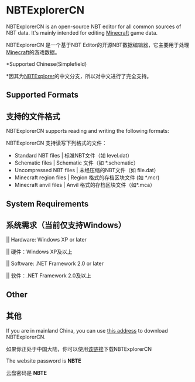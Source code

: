 # NBTExplorerCN

NBTExplorerCN is an open-source NBT editor for all common sources of NBT data.  It's mainly intended for editing [Minecraft](http://www.minecraft.net) game data.
 
NBTExplorerCN 是一个基于NBT Editor的开源NBT数据编辑器，它主要用于处理[Minecraft](http://www.minecraft.net)的游戏数据。

*Supported Chinese(Simplefield)

*因其为[NBTExplorer](https://github.com/jaquadro/NBTExplorer)的中文分支，所以对中文进行了完全支持。

## Supported Formats

## 支持的文件格式

NBTExplorerCN supports reading and writing the following formats:

NBTExplorerCN 支持读写下列格式的文件：

* Standard NBT files | 标准NBT文件（如 level.dat）
* Schematic files | Schematic 文件（如 *.schematic）
* Uncompressed NBT files | 未经压缩的NBT文件（如 file.dat）
* Minecraft region files | Region 格式的存档区块文件 (如 *.mcr)
* Minecraft anvil files  | Anvil 格式的存档区块文件（如*.mca）

## System Requirements  

## 系统需求（当前仅支持Windows）

|| Hardware: Windows XP or later

|| 硬件：Windows XP及以上

|| Software: .NET Framework 2.0 or later

|| 软件：.NET Framework 2.0及以上

## Other

## 其他

If you are in mainland China, you can use [this address](wwrk.lanzoub.com/b01392210f) to download NBTExplorerCN.

如果你正处于中国大陆，你可以使用[该链接](wwrk.lanzoub.com/b01392210f)下载NBTExplorerCN

The website password is **NBTE**

云盘密码是 **NBTE**
